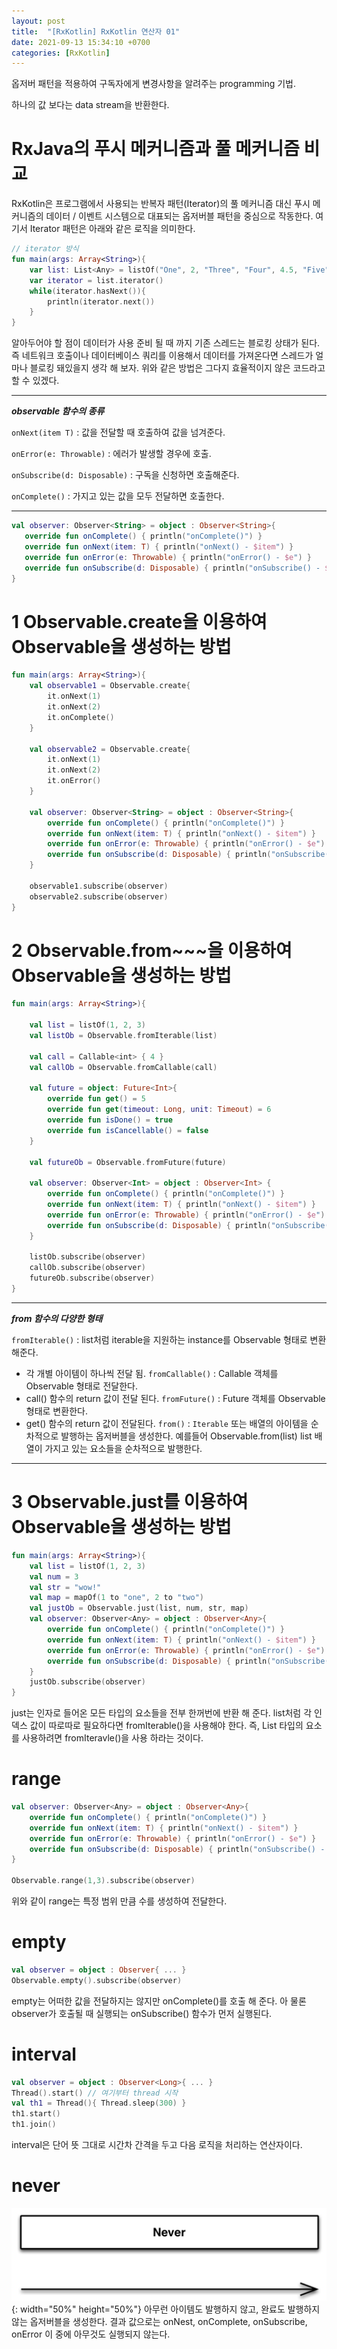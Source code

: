 ```yaml
---
layout: post
title:  "[RxKotlin] RxKotlin 연산자 01"
date: 2021-09-13 15:34:10 +0700
categories: [RxKotlin]
---
```


옵저버 패턴을 적용하여 구독자에게 변경사항을 알려주는 programming 기법.

하나의 값 보다는 data stream을 반환한다.

# RxJava의 푸시 메커니즘과 풀 메커니즘 비교

RxKotlin은 프로그램에서 사용되는 반복자 패턴(Iterator)의 풀 메커니즘 대신 푸시 메커니즘의 데이터 / 이벤트 시스템으로 대표되는 옵저버블 패턴을 중심으로 작동한다.
여기서 Iterator 패턴은 아래와 같은 로직을 의미한다.

```kotlin
// iterator 방식
fun main(args: Array<String>){
    var list: List<Any> = listOf("One", 2, "Three", "Four", 4.5, "Five", 6.0f)
    var iterator = list.iterator()
    while(iterator.hasNext()){
        println(iterator.next())
    }
}
```
알아두어야 할 점이 데이터가 사용 준비 될 때 까지 기존 스레드는 블로킹 상태가 된다.
즉 네트워크 호출이나 데이터베이스 쿼리를 이용해서 데이터를 가져온다면 스레드가 얼마나 블로킹 돼있을지 생각 해 보자.
위와 같은 방법은 그다지 효율적이지 않은 코드라고 할 수 있겠다.

---
***observable 함수의 종류***

`onNext(item T)` : 값을 전달할 때 호출하여 값을 넘겨준다.

`onError(e: Throwable)` : 에러가 발생할 경우에 호출.

`onSubscribe(d: Disposable)` : 구독을 신청하면 호출해준다.

`onComplete()` : 가지고 있는 값을 모두 전달하면 호출한다.

---

```kotlin
val observer: Observer<String> = object : Observer<String>{
   override fun onComplete() { println("onComplete()") }
   override fun onNext(item: T) { println("onNext() - $item") }
   override fun onError(e: Throwable) { println("onError() - $e") }
   override fun onSubscribe(d: Disposable) { println("onSubscribe() - $d") }
}
```
# 1 Observable.create을 이용하여 Observable을 생성하는 방법

```kotlin
fun main(args: Array<String>){
    val observable1 = Observable.create{
        it.onNext(1)
        it.onNext(2)
        it.onComplete()
    }

    val observable2 = Observable.create{
        it.onNext(1)
        it.onNext(2)
        it.onError()
    }

    val observer: Observer<String> = object : Observer<String>{
        override fun onComplete() { println("onComplete()") }
        override fun onNext(item: T) { println("onNext() - $item") }
        override fun onError(e: Throwable) { println("onError() - $e") }
        override fun onSubscribe(d: Disposable) { println("onSubscribe() - $d") }
    }

    observable1.subscribe(observer)
    observable2.subscribe(observer)
}
```


# 2 Observable.from~~~을 이용하여 Observable을 생성하는 방법

```kotlin
fun main(args: Array<String>){

    val list = listOf(1, 2, 3)
    val listOb = Observable.fromIterable(list)

    val call = Callable<int> { 4 }
    val callOb = Observable.fromCallable(call)

    val future = object: Future<Int>{
        override fun get() = 5
        override fun get(timeout: Long, unit: Timeout) = 6
        override fun isDone() = true
        override fun isCancellable() = false
    }

    val futureOb = Observable.fromFuture(future)
    
    val observer: Observer<Int> = object : Observer<Int> {
        override fun onComplete() { println("onComplete()") }
        override fun onNext(item: T) { println("onNext() - $item") }
        override fun onError(e: Throwable) { println("onError() - $e") }
        override fun onSubscribe(d: Disposable) { println("onSubscribe() - $d") }
    }
    
    listOb.subscribe(observer)
    callOb.subscribe(observer)
    futureOb.subscribe(observer)
}
```
---
***from 함수의 다양한 형태***

`fromIterable()` : list처럼 iterable을 지원하는 instance를 Observable 형태로 변환해준다.
 - 각 개별 아이템이 하나씩 전달 됨.
 `fromCallable()` : Callable 객체를 Observable 형태로 전달한다.
  - call() 함수의 return 값이 전달 된다.
`fromFuture()` : Future 객체를 Observable 형태로 변환한다. 
 - get() 함수의 return 값이 전달된다.
`from()` : `Iterable` 또는 배열의 아이템을 순차적으로 발행하는 옵저버블을 생성한다. 예를들어 Observable.from(list) list 배열이 가지고 있는 요소들을 순차적으로 발행한다.

---


# 3 Observable.just를 이용하여 Observable을 생성하는 방법

```kotlin
fun main(args: Array<String>){
    val list = listOf(1, 2, 3)
    val num = 3
    val str = "wow!"
    val map = mapOf(1 to "one", 2 to "two")
    val justOb = Observable.just(list, num, str, map)
    val observer: Observer<Any> = object : Observer<Any>{
        override fun onComplete() { println("onComplete()") }
        override fun onNext(item: T) { println("onNext() - $item") }
        override fun onError(e: Throwable) { println("onError() - $e") }
        override fun onSubscribe(d: Disposable) { println("onSubscribe() - $d") }
    }
    justOb.subscribe(observer)
}
```
just는 인자로 들어온 모든 타입의 요소들을 전부 한꺼번에 반환 해 준다.
list처럼 각 인덱스 값이 따로따로 필요하다면 fromIterable()을 사용해야 한다.
즉, List 타입의 요소를 사용하려면 fromIteravle()을 사용 하라는 것이다.

# range
```kotlin
val observer: Observer<Any> = object : Observer<Any>{
    override fun onComplete() { println("onComplete()") }
    override fun onNext(item: T) { println("onNext() - $item") }
    override fun onError(e: Throwable) { println("onError() - $e") }
    override fun onSubscribe(d: Disposable) { println("onSubscribe() - $d") }
}

Observable.range(1,3).subscribe(observer)
```
위와 같이 range는 특정 범위 만큼 수를 생성하여 전달한다.

# empty
```kotlin
val observer = object : Observer{ ... }
Observable.empty().subscribe(observer)
```
empty는 어떠한 값을 전달하지는 않지만 onComplete()를 호출 해 준다. 아 물론 observer가 호출될 때 실행되는 onSubscribe() 함수가 먼저 실행된다.

# interval
```kotlin
val observer = object : Observer<Long>{ ... }
Thread().start() // 여기부터 thread 시작
val th1 = Thread(){ Thread.sleep(300) }
th1.start()
th1.join()
```
interval은 단어 뜻 그대로 시간차 간격을 두고 다음 로직을 처리하는 연산자이다. 

# never
![never](/img/09-13-rxKotlin/never.jpg){: width="50%" height="50%"}
아무런 아이템도 발행하지 않고, 완료도 발행하지 않는 옵저버블을 생성한다.
결과 값으로는 onNest, onComplete, onSubscribe, onError 이 중에 아무것도 실행되지 않는다.
